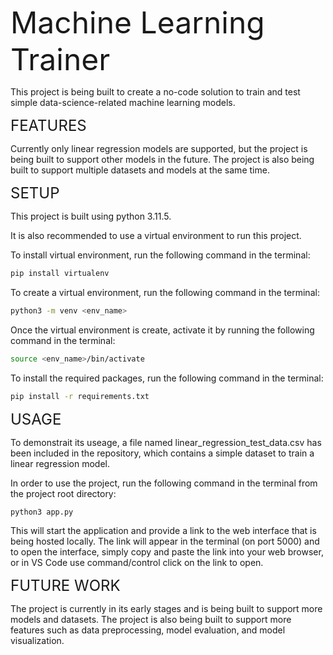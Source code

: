 <font size = 30>Machine Learning Trainer</font>

This project is being built to create a no-code solution to train and test simple data-science-related machine learning models.

<font size = 5> FEATURES </font>

Currently only linear regression models are supported, but the project is being built to support other models in the future. The project is also being built to support multiple datasets and models at the same time.

<font size = 5> SETUP </font>

This project is built using python 3.11.5. 

It is also recommended to use a virtual environment to run this project.

To install virtual environment, run the following command in the terminal:

```bash
pip install virtualenv
```

To create a virtual environment, run the following command in the terminal:

```bash
python3 -m venv <env_name>
```

Once the virtual environment is create, activate it by running the following command in the terminal:

```bash
source <env_name>/bin/activate
```

To install the required packages, run the following command in the terminal:

```bash
pip install -r requirements.txt
```

<font size = 5> USAGE </font>

To demonstrait its useage, a file named linear_regression_test_data.csv has been included in the repository, which contains a simple dataset to train a linear regression model.

In order to use the project, run the following command in the terminal from the project root directory:

```bash
python3 app.py
```

This will start the application and provide a link to the web interface that is being hosted locally.  The link will appear in the terminal (on port 5000) and to open the interface, simply copy and paste the link into your web browser, or in VS Code use command/control click on the link to open.

<font size = 5> FUTURE WORK </font>

The project is currently in its early stages and is being built to support more models and datasets. The project is also being built to support more features such as data preprocessing, model evaluation, and model visualization. 
